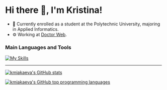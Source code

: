 # Hi there 👋, I'm Kristina!

- 🔭 Currently enrolled as a student at the Polytechnic University, majoring in Applied Informatics.
- ⚙️ Working at [Doctor Web](https://www.drweb.com/).

### Main Languages and Tools

[![My Skills](https://skillicons.dev/icons?i=html,css,js,react,ts,tailwind,git,nodejs,redux,webpack,postgresql,vite)](https://skillicons.dev)

---

[![kmiakaeva's GitHub stats](https://github-readme-stats.vercel.app/api?username=kmiakaeva&count_private=true&show_icons=true&theme=github_dark_dimmed)](https://github.com/anuraghazra/github-readme-stats)

[![kmiakaeva's GitHub top programming languages](https://github-readme-stats.vercel.app/api/top-langs/?username=kmiakaeva&langs_count=8&layout=compact&theme=github_dark_dimmed)](https://github.com/anuraghazra/github-readme-stats)
